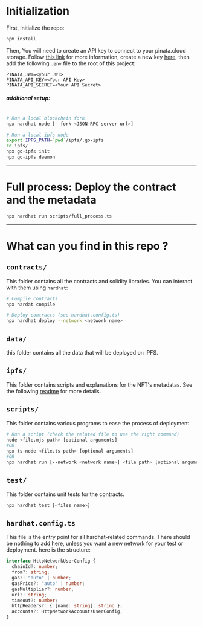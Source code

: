# Initialization

First, initialize the repo:
```sh
npm install
```
Then, You will need to create an API key to connect to your pinata.cloud storage. Follow [this link](https://docs.pinata.cloud/api-pinning/pinning-services-api) for more information, create a new key [here](https://app.pinata.cloud/keys), then add the following `.env` file to the root of this project:
```
PINATA_JWT=<your JWT>
PINATA_API_KEY=<Your API Key>
PINATA_API_SECRET=<Your API Secret>
```

##### additional setup:
```sh

# Run a local blockchain fork
npx hardhat node [--fork <JSON-RPC server url>]

# Run a local ipfs node
export IPFS_PATH=`pwd`/ipfs/.go-ipfs
cd ipfs/
npx go-ipfs init
npx go-ipfs daemon
```

---

# Full process: Deploy the contract and the metadata

```sh
npx hardhat run scripts/full_process.ts
```

---

# What can you find in this repo ?

## `contracts/`

This folder contains all the contracts and solidity libraries. You can interact with them using `hardhat`:
```sh
# Compile contracts
npx hardat compile

# Deploy contracts (see hardhat.config.ts)
npx hardhat deploy --network <network name>
```

## `data/`
this folder contains all the data that will be deployed on IPFS.

## `ipfs/`

This folder contains scripts and explanations for the NFT's metadatas. See the following [readme](/ipfs/readme.md) for more details.

## `scripts/`

This folder contains various programs to ease the process of deployment.

```sh
# Run a script (check the related file to use the right command)
node <file.mjs path> [optional arguments]
#OR
npx ts-node <file.ts path> [optional arguments]
#OR
npx hardhat run [--network <network name>] <file path> [optional arguments]
```

## `test/`

This folder contains unit tests for the contracts.
```sh
npx hardhat test [<files name>]
```

## `hardhat.config.ts`

This file is the entry point for all hardhat-related commands.
There should be nothing to add here, unless you want a new network for your test or deployment. here is the structure:
```ts
interface HttpNetworkUserConfig {
  chainId?: number;
  from?: string;
  gas?: "auto" | number;
  gasPrice?: "auto" | number;
  gasMultiplier?: number;
  url?: string;
  timeout?: number;
  httpHeaders?: { [name: string]: string };
  accounts?: HttpNetworkAccountsUserConfig;
}
```
